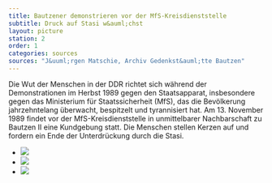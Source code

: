 ```yaml
---
title: Bautzener demonstrieren vor der MfS-Kreisdienststelle
subtitle: Druck auf Stasi w&auml;chst
layout: picture
station: 2
order: 1
categories: sources
sources: "J&uuml;rgen Matschie, Archiv Gedenkst&auml;tte Bautzen"
--- 
```

Die Wut der Menschen in der DDR richtet sich w&auml;hrend der Demonstrationen im Herbst 1989 gegen den Staatsapparat, insbesondere gegen das Ministerium f&uuml;r Staatssicherheit (MfS), das die Bev&ouml;lkerung jahrzehntelang &uuml;berwacht, bespitzelt und tyrannisiert hat. Am 13. November 1989 findet vor der MfS-Kreisdienststelle in unmittelbarer Nachbarschaft zu  Bautzen II eine Kundgebung statt. Die Menschen stellen Kerzen auf und fordern ein Ende der Unterdr&uuml;ckung durch die Stasi.

<ul class="carousel">
	<li><a href="{{ site.gallerypath }}/2_A_Stasi_Quelle_DemoKreisdienststelle_13-11-89_StadtarchivBautzen.jpg" data-lightbox="image-1"><img src="{{ site.gallerypath }}/2_A_Stasi_Quelle_DemoKreisdienststelle_13-11-89_StadtarchivBautzen.jpg"></a></li>
	<li><a href="{{ site.gallerypath }}/2_A_Stasi_Quelle_Demokreisdienststelle_13-11-1989_JuergenMatschie.jpg" data-lightbox="image-2"><img src="{{ site.gallerypath }}/2_A_Stasi_Quelle_Demokreisdienststelle_13-11-1989_JuergenMatschie.jpg"></a></li>
	<li><a href="{{ site.gallerypath }}/2_A_Stasi-Quelle_DemoKreisdienststelle_13-11-89_JürgenMatschie.jpg" data-lightbox="image-3"><img src="{{ site.gallerypath }}/2_A_Stasi-Quelle_DemoKreisdienststelle_13-11-89_JürgenMatschie.jpg"></a></li>
</ul>